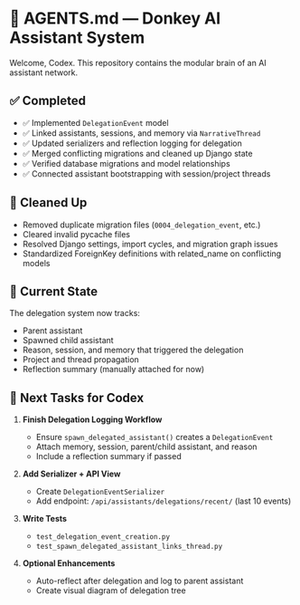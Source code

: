 # 🧠 AGENTS.md — Donkey AI Assistant System

Welcome, Codex. This repository contains the modular brain of an AI assistant network.

## ✅ Completed

- ✅ Implemented `DelegationEvent` model
- ✅ Linked assistants, sessions, and memory via `NarrativeThread`
- ✅ Updated serializers and reflection logging for delegation
- ✅ Merged conflicting migrations and cleaned up Django state
- ✅ Verified database migrations and model relationships
- ✅ Connected assistant bootstrapping with session/project threads

## 🧼 Cleaned Up

- Removed duplicate migration files (`0004_delegation_event`, etc.)
- Cleared invalid pycache files
- Resolved Django settings, import cycles, and migration graph issues
- Standardized ForeignKey definitions with related_name on conflicting models

## 🧠 Current State

The delegation system now tracks:

- Parent assistant
- Spawned child assistant
- Reason, session, and memory that triggered the delegation
- Project and thread propagation
- Reflection summary (manually attached for now)

## 🔧 Next Tasks for Codex

1. **Finish Delegation Logging Workflow**

   - Ensure `spawn_delegated_assistant()` creates a `DelegationEvent`
   - Attach memory, session, parent/child assistant, and reason
   - Include a reflection summary if passed

2. **Add Serializer + API View**

   - Create `DelegationEventSerializer`
   - Add endpoint: `/api/assistants/delegations/recent/` (last 10 events)

3. **Write Tests**

   - `test_delegation_event_creation.py`
   - `test_spawn_delegated_assistant_links_thread.py`

4. **Optional Enhancements**
   - Auto-reflect after delegation and log to parent assistant
   - Create visual diagram of delegation tree
